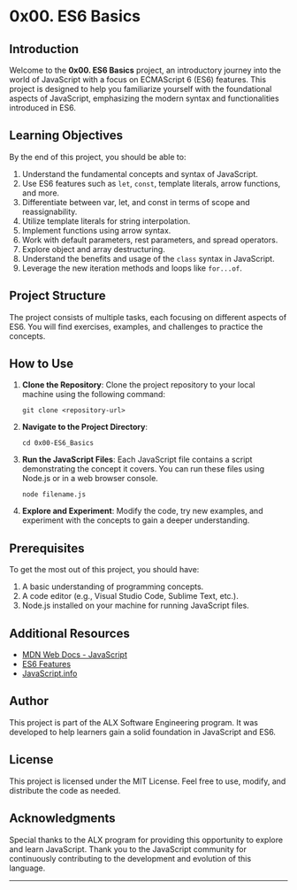 # 0x00. ES6 Basics

## Introduction

Welcome to the **0x00. ES6 Basics** project, an introductory journey into the world of JavaScript with a focus on ECMAScript 6 (ES6) features. This project is designed to help you familiarize yourself with the foundational aspects of JavaScript, emphasizing the modern syntax and functionalities introduced in ES6.

## Learning Objectives

By the end of this project, you should be able to:

1. Understand the fundamental concepts and syntax of JavaScript.
2. Use ES6 features such as `let`, `const`, template literals, arrow functions, and more.
3. Differentiate between var, let, and const in terms of scope and reassignability.
4. Utilize template literals for string interpolation.
5. Implement functions using arrow syntax.
6. Work with default parameters, rest parameters, and spread operators.
7. Explore object and array destructuring.
8. Understand the benefits and usage of the `class` syntax in JavaScript.
9. Leverage the new iteration methods and loops like `for...of`.

## Project Structure

The project consists of multiple tasks, each focusing on different aspects of ES6. You will find exercises, examples, and challenges to practice the concepts.



## How to Use

1. **Clone the Repository**: 
   Clone the project repository to your local machine using the following command:
   ```
   git clone <repository-url>
   ```

2. **Navigate to the Project Directory**:
   ```
   cd 0x00-ES6_Basics
   ```

3. **Run the JavaScript Files**:
   Each JavaScript file contains a script demonstrating the concept it covers. You can run these files using Node.js or in a web browser console.
   ```
   node filename.js
   ```

4. **Explore and Experiment**:
   Modify the code, try new examples, and experiment with the concepts to gain a deeper understanding.

## Prerequisites

To get the most out of this project, you should have:

1. A basic understanding of programming concepts.
2. A code editor (e.g., Visual Studio Code, Sublime Text, etc.).
3. Node.js installed on your machine for running JavaScript files.

## Additional Resources

- [MDN Web Docs - JavaScript](https://developer.mozilla.org/en-US/docs/Web/JavaScript)
- [ES6 Features](http://es6-features.org/)
- [JavaScript.info](https://javascript.info/)

## Author

This project is part of the ALX Software Engineering program. It was developed to help learners gain a solid foundation in JavaScript and ES6.

## License

This project is licensed under the MIT License. Feel free to use, modify, and distribute the code as needed.

## Acknowledgments

Special thanks to the ALX program for providing this opportunity to explore and learn JavaScript. Thank you to the JavaScript community for continuously contributing to the development and evolution of this language.

---

